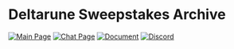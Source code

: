 # Deltarune Sweepstakes Archive

[![Main Page](https://img.shields.io/badge/pages-main-blue?style=for-the-badge&logo=github&color=4c566a&logoColor=eceff4&labelColor=3b4252)](https://molasseslover.github.io/DeltaruneSweepstakesArchive/)
[![Chat Page](https://img.shields.io/badge/pages-chat-blue?style=for-the-badge&logo=github&color=4c566a&logoColor=eceff4&labelColor=3b4252)](https://molasseslover.github.io/DeltaruneSweepstakesArchive/chatroom.html)
[![Document](https://img.shields.io/badge/document-blue?style=for-the-badge&logo=libreoffice&color=81a1c1&logoColor=eceff4&labelColor=3b4252)](https://docs.google.com/document/d/15DQTZUoWwZwCfDiILe1TCZICsXKo6k4P0C1n4G3Aam8)
[![Discord](https://img.shields.io/badge/discord-blue?style=for-the-badge&logo=discord&color=b48ead&logoColor=eceff4&labelColor=3b4252)](https://discord.com/invite/neZCJwrqRX)